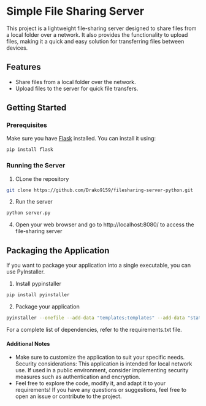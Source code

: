 # Simple File Sharing Server

This project is a lightweight file-sharing server designed to share files from a local folder over a network. It also provides the functionality to upload files, making it a quick and easy solution for transferring files between devices.

## Features

- Share files from a local folder over the network.
- Upload files to the server for quick file transfers.

## Getting Started

### Prerequisites

Make sure you have [Flask](https://flask.palletsprojects.com/) installed. You can install it using:

```bash
pip install flask

```
### Running the Server

1. CLone the repository

```bash
git clone https://github.com/Drako9159/filesharing-server-python.git
```
2. Run the server

```bash
python server.py
```
4. Open your web browser and go to http://localhost:8080/ to access the file-sharing server

## Packaging the Application
If you want to package your application into a single executable, you can use PyInstaller.

1. Install pypinstaller

```bash
pip install pyinstaller
```

2. Package your application

```bash
pyinstaller --onefile --add-data "templates;templates" --add-data "static;static" server.py
```

For a complete list of dependencies, refer to the requirements.txt file.

#### Additional Notes
- Make sure to customize the application to suit your specific needs.
Security considerations: This application is intended for local network use. If used in a public environment, consider implementing security measures such as authentication and encryption.
- Feel free to explore the code, modify it, and adapt it to your requirements! If you have any questions or suggestions, feel free to open an issue or contribute to the project.